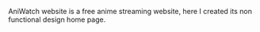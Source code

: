 AniWatch website is a free anime streaming website, here I created its non functional design home page.
